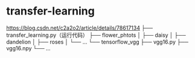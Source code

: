 # transfer-learning
https://blog.csdn.net/c2a2o2/article/details/78617134
├── transfer_learning.py（运行代码）
├── flower_phtots
│   ├── daisy
│   ├── dandelion
│   ├── roses
│   └── ...
└── tensorflow_vgg
    ├── vgg16.py
    ├── vgg16.npy
    └── ...
